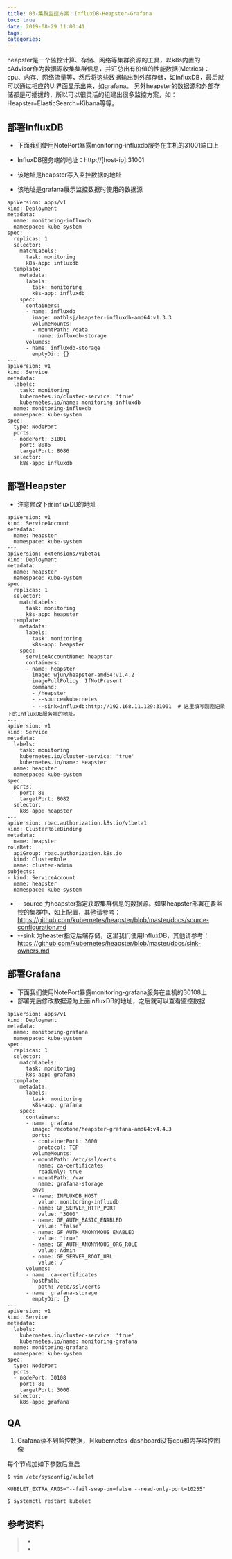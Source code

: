 ```yaml
---
title: 03-集群监控方案：InfluxDB-Heapster-Grafana
toc: true
date: 2019-08-29 11:00:41
tags:
categories:
---
```


heapster是一个监控计算、存储、网络等集群资源的工具，以k8s内置的cAdvisor作为数据源收集集群信息，并汇总出有价值的性能数据(Metrics)：cpu、内存、网络流量等，然后将这些数据输出到外部存储，如InfluxDB，最后就可以通过相应的UI界面显示出来，如grafana。 另外heapster的数据源和外部存储都是可插拔的，所以可以很灵活的组建出很多监控方案，如：Heapster+ElasticSearch+Kibana等等。



## 部署InfluxDB

- 下面我们使用NotePort暴露monitoring-influxdb服务在主机的31001端口上

- InfluxDB服务端的地址：http://[host-ip]:31001 
- 该地址是heapster写入监控数据的地址
- 该地址是grafana展示监控数据时使用的数据源

```
apiVersion: apps/v1
kind: Deployment
metadata:
  name: monitoring-influxdb
  namespace: kube-system
spec:
  replicas: 1
  selector:
    matchLabels:
      task: monitoring
      k8s-app: influxdb
  template:
    metadata:
      labels:
        task: monitoring
        k8s-app: influxdb
    spec:
      containers:
      - name: influxdb
        image: mathlsj/heapster-influxdb-amd64:v1.3.3
        volumeMounts:
        - mountPath: /data
          name: influxdb-storage
      volumes:
      - name: influxdb-storage
        emptyDir: {}
---
apiVersion: v1
kind: Service
metadata:
  labels:
    task: monitoring
    kubernetes.io/cluster-service: 'true'
    kubernetes.io/name: monitoring-influxdb
  name: monitoring-influxdb
  namespace: kube-system
spec:
  type: NodePort
  ports:
  - nodePort: 31001
    port: 8086
    targetPort: 8086
  selector:
    k8s-app: influxdb
```



## 部署Heapster

- 注意修改下面influxDB的地址

```
apiVersion: v1
kind: ServiceAccount
metadata:
  name: heapster
  namespace: kube-system
---
apiVersion: extensions/v1beta1
kind: Deployment
metadata:
  name: heapster
  namespace: kube-system
spec:
  replicas: 1
  selector:
    matchLabels:
      task: monitoring
      k8s-app: heapster
  template:
    metadata:
      labels:
        task: monitoring
        k8s-app: heapster
    spec:
      serviceAccountName: heapster
      containers:
      - name: heapster
        image: wjun/heapster-amd64:v1.4.2
        imagePullPolicy: IfNotPresent
        command:
        - /heapster
        - --source=kubernetes
        - --sink=influxdb:http://192.168.11.129:31001  # 这里填写刚刚记录下的InfluxDB服务端的地址。
---
apiVersion: v1
kind: Service
metadata:
  labels:
    task: monitoring
    kubernetes.io/cluster-service: 'true'
    kubernetes.io/name: Heapster
  name: heapster
  namespace: kube-system
spec:
  ports:
  - port: 80
    targetPort: 8082
  selector:
    k8s-app: heapster
---
apiVersion: rbac.authorization.k8s.io/v1beta1
kind: ClusterRoleBinding
metadata:
  name: heapster
roleRef:
  apiGroup: rbac.authorization.k8s.io
  kind: ClusterRole
  name: cluster-admin
subjects:
- kind: ServiceAccount
  name: heapster
  namespace: kube-system
```

- --source 为heapster指定获取集群信息的数据源。如果heapster部署在要监控的集群中，如上配置，其他请参考：<https://github.com/kubernetes/heapster/blob/master/docs/source-configuration.md>
- --sink 为heaster指定后端存储，这里我们使用InfluxDB，其他请参考：<https://github.com/kubernetes/heapster/blob/master/docs/sink-owners.md>



## 部署Grafana

- 下面我们使用NotePort暴露monitoring-grafana服务在主机的30108上
- 部署完后修改数据源为上面influxDB的地址，之后就可以查看监控数据

```
apiVersion: apps/v1
kind: Deployment
metadata:
  name: monitoring-grafana
  namespace: kube-system
spec:
  replicas: 1
  selector:
    matchLabels:
      task: monitoring
      k8s-app: grafana
  template:
    metadata:
      labels:
        task: monitoring
        k8s-app: grafana
    spec:
      containers:
      - name: grafana
        image: recotone/heapster-grafana-amd64:v4.4.3
        ports:
        - containerPort: 3000
          protocol: TCP
        volumeMounts:
        - mountPath: /etc/ssl/certs
          name: ca-certificates
          readOnly: true
        - mountPath: /var
          name: grafana-storage
        env:
        - name: INFLUXDB_HOST
          value: monitoring-influxdb
        - name: GF_SERVER_HTTP_PORT
          value: "3000"
        - name: GF_AUTH_BASIC_ENABLED
          value: "false"
        - name: GF_AUTH_ANONYMOUS_ENABLED
          value: "true"
        - name: GF_AUTH_ANONYMOUS_ORG_ROLE
          value: Admin
        - name: GF_SERVER_ROOT_URL
          value: /
      volumes:
      - name: ca-certificates
        hostPath:
          path: /etc/ssl/certs
      - name: grafana-storage
        emptyDir: {}
---
apiVersion: v1
kind: Service
metadata:
  labels:
    kubernetes.io/cluster-service: 'true'
    kubernetes.io/name: monitoring-grafana
  name: monitoring-grafana
  namespace: kube-system
spec:
  type: NodePort
  ports:
  - nodePort: 30108
    port: 80
    targetPort: 3000
  selector:
    k8s-app: grafana
```



## QA

1. Grafana读不到监控数据，且kubernetes-dashboard没有cpu和内存监控图像

每个节点加如下参数后重启
```
$ vim /etc/sysconfig/kubelet 

KUBELET_EXTRA_ARGS="--fail-swap-on=false --read-only-port=10255"

$ systemctl restart kubelet
```



## 参考资料
> - []()
> - []()
